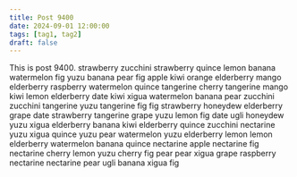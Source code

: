 ```yaml
---
title: Post 9400
date: 2024-09-01 12:00:00
tags: [tag1, tag2]
draft: false
---
```

This is post 9400.
strawberry
zucchini
strawberry
quince
lemon
banana
watermelon
fig
yuzu
banana
pear
fig
apple
kiwi
orange
elderberry
mango
elderberry
raspberry
watermelon
quince
tangerine
cherry
tangerine
mango
kiwi
lemon
elderberry
date
kiwi
xigua
watermelon
banana
pear
zucchini
zucchini
tangerine
yuzu
tangerine
fig
fig
strawberry
honeydew
elderberry
grape
date
strawberry
tangerine
grape
yuzu
lemon
fig
date
ugli
honeydew
yuzu
xigua
elderberry
banana
kiwi
elderberry
quince
zucchini
nectarine
yuzu
xigua
quince
yuzu
pear
watermelon
yuzu
elderberry
lemon
lemon
elderberry
watermelon
banana
quince
nectarine
apple
nectarine
fig
nectarine
cherry
lemon
yuzu
cherry
fig
pear
pear
xigua
grape
raspberry
nectarine
nectarine
pear
ugli
banana
xigua
fig
